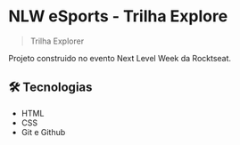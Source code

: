 # NLW eSports - Trilha Explore

>Trilha Explorer

Projeto construido no evento Next Level Week da Rocktseat.

 ##  🛠 Tecnologias

 - HTML
 - CSS
 - Git e Github